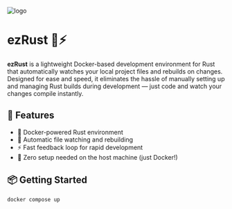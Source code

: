 ![logo](https://mullerdigital.com/external_assets/github/ezrust/ezrust-logo.png)
# ezRust 🦀⚡

**ezRust** is a lightweight Docker-based development environment for Rust that automatically watches your local project files and rebuilds on changes. Designed for ease and speed, it eliminates the hassle of manually setting up and managing Rust builds during development — just code and watch your changes compile instantly.

## 🚀 Features

- 🐳 Docker-powered Rust environment
- 🔄 Automatic file watching and rebuilding
- ⚡ Fast feedback loop for rapid development
- 🔧 Zero setup needed on the host machine (just Docker!)


## 📦 Getting Started

```bash
docker compose up
```